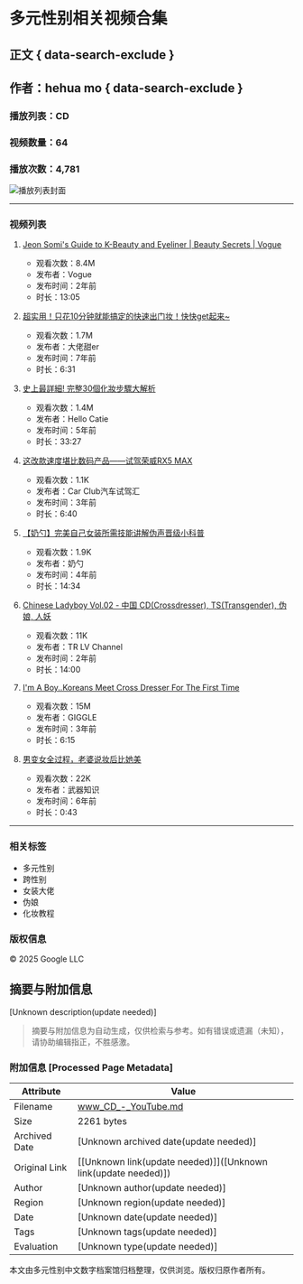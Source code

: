 # 多元性别相关视频合集

## 正文 { data-search-exclude }


## 作者：hehua mo   { data-search-exclude }
### 播放列表：CD  
### 视频数量：64  
### 播放次数：4,781  

![播放列表封面](https://i.ytimg.com/vi/cfwuadOlyz0/hqdefault.jpg?sqp=-oaymwEXCNACELwBSFryq4qpAwkIARUAAIhCGAE=&rs=AOn4CLDt2N8BDtIP_Futltp1b-QcxXv-WA)

---

### 视频列表

1. [Jeon Somi's Guide to K-Beauty and Eyeliner | Beauty Secrets | Vogue](https://www.youtube.com/watch?v=cfwuadOlyz0)
   - 观看次数：8.4M
   - 发布者：Vogue
   - 发布时间：2年前
   - 时长：13:05

2. [超实用！只花10分钟就能搞定的快速出门妆！快快get起来~](https://www.youtube.com/watch?v=cTotEy-rUxo)
   - 观看次数：1.7M
   - 发布者：大佬甜er
   - 发布时间：7年前
   - 时长：6:31

3. [史上最詳細! 完整30個化妝步驟大解析](https://www.youtube.com/watch?v=e2N5ida8114)
   - 观看次数：1.4M
   - 发布者：Hello Catie
   - 发布时间：5年前
   - 时长：33:27

4. [这改款速度堪比数码产品——试驾荣威RX5 MAX](https://www.youtube.com/watch?v=xuLVvUWYmAo)
   - 观看次数：1.1K
   - 发布者：Car Club汽车试驾汇
   - 发布时间：3年前
   - 时长：6:40

5. [【奶勺】完美自己女装所需技能讲解伪声晋级小科普](https://www.youtube.com/watch?v=fMHI0rge9b8)
   - 观看次数：1.9K
   - 发布者：奶勺
   - 发布时间：4年前
   - 时长：14:34

6. [Chinese Ladyboy Vol.02 - 中国 CD(Crossdresser), TS(Transgender), 伪娘, 人妖](https://www.youtube.com/watch?v=lPZeaE8xx1s)
   - 观看次数：11K
   - 发布者：TR LV Channel
   - 发布时间：2年前
   - 时长：14:00

7. [I'm A Boy..Koreans Meet Cross Dresser For The First Time](https://www.youtube.com/watch?v=-tMTI-D7DBQ)
   - 观看次数：15M
   - 发布者：GIGGLE
   - 发布时间：3年前
   - 时长：6:15

8. [男变女全过程，老婆说妆后比她美](https://www.youtube.com/watch?v=7KjuAoARfHc)
   - 观看次数：22K
   - 发布者：武器知识
   - 发布时间：6年前
   - 时长：0:43

---

### 相关标签
- 多元性别
- 跨性别
- 女装大佬
- 伪娘
- 化妆教程

### 版权信息
© 2025 Google LLC
<!-- tcd_original_link https://www.youtube.com/playlist?list=PLgslGZGAt4IaVyqpYLr9B_RXsrAPMUfbF -->


## 摘要与附加信息

<!-- tcd_abstract -->
[Unknown description(update needed)]
<!-- tcd_abstract_end -->

> 摘要与附加信息为自动生成，仅供检索与参考。如有错误或遗漏（未知），请协助编辑指正，不胜感激。

### 附加信息 [Processed Page Metadata]

| Attribute       | Value                                  |
|-----------------|----------------------------------------|
| Filename        | www_CD_-_YouTube.md                             |
| Size            | 2261 bytes                           |
| Archived Date   | [Unknown archived date(update needed)]                             |
| Original Link   | [[Unknown link(update needed)]]([Unknown link(update needed)])                       |
| Author          | [Unknown author(update needed)]                               |
| Region          | [Unknown region(update needed)]                               |
| Date            | [Unknown date(update needed)]                                 |
| Tags            | [Unknown tags(update needed)]                                 |
| Evaluation            | [Unknown type(update needed)]                                 |
<!-- tcd_table_end -->

本文由多元性别中文数字档案馆归档整理，仅供浏览。版权归原作者所有。
